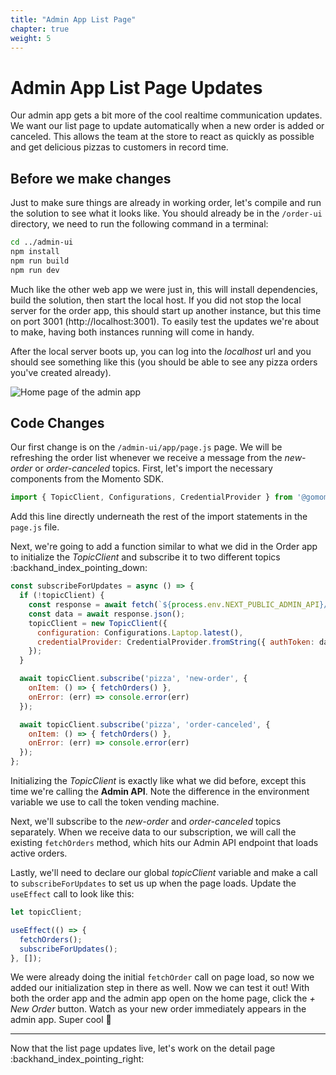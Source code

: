 ```yaml
---
title: "Admin App List Page" 
chapter: true
weight: 5
---
```


# Admin App List Page Updates

Our admin app gets a bit more of the cool realtime communication updates. We want our list page to update automatically when a new order is added or canceled. This allows the team at the store to react as quickly as possible and get delicious pizzas to customers in record time.

## Before we make changes

Just to make sure things are already in working order, let's compile and run the solution to see what it looks like. You should already be in the `/order-ui` directory, we need to run the following command in a terminal:

```bash
cd ../admin-ui
npm install 
npm run build
npm run dev
```

Much like the other web app we were just in, this will install dependencies, build the solution, then start the local host. If you did not stop the local server for the order app, this should start up another instance, but this time on port 3001 (http://localhost:3001). To easily test the updates we're about to make, having both instances running will come in handy.

After the local server boots up, you can log into the *localhost* url and you should see something like this (you should be able to see any pizza orders you've created already).

![Home page of the admin app](/images/9_live_admin_home.png)

## Code Changes

Our first change is on the `/admin-ui/app/page.js` page. We will be refreshing the order list whenever we receive a message from the *new-order* or *order-canceled* topics. First, let's import the necessary components from the Momento SDK.

```javascript
import { TopicClient, Configurations, CredentialProvider } from '@gomomento/sdk-web';
```

Add this line directly underneath the rest of the import statements in the `page.js` file.

Next, we're going to add a function similar to what we did in the Order app to initialize the *TopicClient* and subscribe it to two different topics :backhand_index_pointing_down:

```javascript
const subscribeForUpdates = async () => {
  if (!topicClient) {
    const response = await fetch(`${process.env.NEXT_PUBLIC_ADMIN_API}/tokens`);
    const data = await response.json();
    topicClient = new TopicClient({
      configuration: Configurations.Laptop.latest(),
      credentialProvider: CredentialProvider.fromString({ authToken: data.token })
    });
  }

  await topicClient.subscribe('pizza', 'new-order', {
    onItem: () => { fetchOrders() },
    onError: (err) => console.error(err)
  });

  await topicClient.subscribe('pizza', 'order-canceled', {
    onItem: () => { fetchOrders() },
    onError: (err) => console.error(err)
  });
};
```

Initializing the *TopicClient* is exactly like what we did before, except this time we're calling the **Admin API**. Note the difference in the environment variable we use to call the token vending machine.

Next, we'll subscribe to the *new-order* and *order-canceled* topics separately. When we receive data to our subscription, we will call the existing `fetchOrders` method, which hits our Admin API endpoint that loads active orders.

Lastly, we'll need to declare our global *topicClient* variable and make a call to `subscribeForUpdates` to set us up when the page loads. Update the `useEffect` call to look like this:

```javascript
let topicClient;

useEffect(() => {
  fetchOrders();
  subscribeForUpdates();
}, []);
```

We were already doing the initial `fetchOrder` call on page load, so now we added our initialization step in there as well. Now we can test it out! With both the order app and the admin app open on the home page, click the *+ New Order* button. Watch as your new order immediately appears in the admin app. Super cool :pizza:

___

Now that the list page updates live, let's work on the detail page :backhand_index_pointing_right: